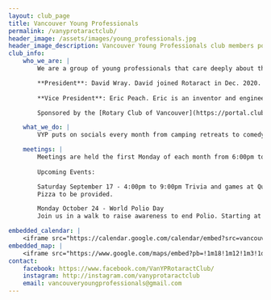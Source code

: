 ```yaml
---
layout: club_page
title: Vancouver Young Professionals
permalink: /vanyprotaractclub/
header_image: /assets/images/young_professionals.jpg
header_image_description: Vancouver Young Professionals club members posing for a photo in a park
club_info:
    who_we_are: |
        We are a group of young professionals that care deeply about three things: 1) giving back to our communities, 2) building our professional networks, and 3) strengthening our friendships. As part of Rotary International, we leverage their network to support our three goals. We meet regularly to socialize, learn, network and organize volunteer/philanthropic projects. 

        **President**: David Wray. David joined Rotaract in Dec. 2020. Hearing everyone on the executive committee introduce themselves, he immediately appointed himself as the hype-man of the club. In the summer of 2021, he was brought on to the executive to continue that role in a more official capacity, encouraging involvement with the club and cultivating friendships. Professionally, David is a teacher of liberal studies at LaSalle College Vancouver and wishes to pursue a PhD in the near future with a focus on technology, media and culture. His academic pursuits run alongside his commitment to community, and his desire to perform.  
 
        **Vice President**: Eric Peach. Eric is an inventor and engineer who likes to see and do cool & interesting things, and take care of the people he cares about. For fun he enjoys volunteering, teaching & mentoring, creating music, designing electronic circuits (especially ones with lots of LEDs), and various outdoor activities. His current work involves designing sensors that capture radar & radio signals to help ships, planes and satellites navigate more safely, while detecting & locating hostile or criminal ships which may be trying to hide. 

        Sponsored by the [Rotary Club of Vancouver](https://portal.clubrunner.ca/777).

    what_we_do: |
        VYP puts on socials every month from camping retreats to comedy nights and everything I’m between. Our club does multiple blood drives every year and assists with Food on The Corner and Refood. Additionally, we put on fundraisers for the Robert Lee YMCA, The Shoe Box Project, The Greater Vancouver Food Bank, and many other amazing organizations. 

    meetings: |
        Meetings are held the first Monday of each month from 6:00pm to 8:00pm online via ZOOM until further notice. For a link to the meeting, please email us or message us on social media.
        
        Upcoming Events:

        Saturday September 17 - 4:00pm to 9:00pm Trivia and games at Queen Elizabeth Park.
        Pizza to be provided.

        Monday October 24 - World Polio Day
        Join us in a walk to raise awareness to end Polio. Starting at City Hall at 5:00pm, we will walk towards Science World. Please wear red for polio awareness.

embedded_calendar: |
    <iframe src="https://calendar.google.com/calendar/embed?src=vancouveryoungprofessionals%40gmail.com&amp;ctz=America/Vancouver" style="border: 0" scrolling="no" width="800" height="600" frameborder="0"></iframe>
embedded_map: |
    <iframe src="https://www.google.com/maps/embed?pb=!1m18!1m12!1m3!1d2602.7134046845663!2d-123.12768678428215!3d49.28182757933126!2m3!1f0!2f0!3f0!3m2!1i1024!2i768!4f13.1!3m3!1m2!1s0x5486722ab29e7ddb%3A0x446c8505730b3a11!2s955+Burrard+St%2C+Vancouver%2C+BC+V6Z+1Y2!5e0!3m2!1sen!2sca!4v1512920385537" style="border: 0px none; pointer-events: none;" allowfullscreen="" width="600" height="600" frameborder="0"></iframe>
contact:
    facebook: https://www.facebook.com/VanYPRotaractClub/
    instagram: http://instagram.com/vanyprotaractclub
    email: vancouveryoungprofessionals@gmail.com 
---
```

